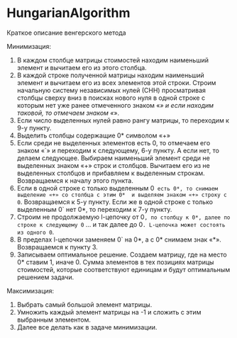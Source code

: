 # HungarianAlgorithm
Краткое описание венгерского метода	

Минимизация:

1. В каждом столбце матрицы стоимостей находим наименьший элемент и вычитаем его из этого столбца.
2. В каждой строке полученной матрицы находим наименьший элемент и вычитаем его из всех элементов этой строки.
Строим начальную систему независимых нулей (СНН) просматривая столбцы сверху вниз в поисках нового нуля в одной строке с которым нет уже ранее отмеченного знаком «*» и если находим таковой, то отмечаем  знаком «*».
3. Если  число выделенных нулей равно рангу матрицы, то переходим к 9-у пункту.
4. Выделить столбцы содержащие 0* символом «+»
5. Если среди не выделенных  элементов есть 0, то отмечаем его знаком «`» и переходим к следующему, 6-у пункту. А если нет, то делаем следующее. Выбираем наименьший элемент среди не выделенных знаком «+» строк и столбцов. Вычитаем его из не выделенных столбцов и прибавляем к выделенным строкам. Возвращаемся к началу этого пункта.
6. Если в одной строке с только выделенным 0` есть 0*, то снимаем выделение «+» со столбца с этим 0*  и выделяем знаком «+» строку с 0`. Возвращаемся к 5-у пункту. Если же в одной строке с только выделенным 0` нет  0*, то переходим к 7-у пункту.
7. Строим не продолжаемую l-цепочку от 0`, по столбцу к 0*, далее по строке к следующему 0` … и так далее до 0`. L-цепочка может состоять из одного 0`.
8. В пределах l-цепочки заменяем 0` на 0*, а с 0* снимаем знак «*». Возвращаемся к пункту 3.
9. Записываем оптимальное решение. Создаем матрицу, где на место 0* ставим 1, иначе 0. Сумма элементов в тех позициях матрицы стоимостей, которые соответствуют единицам и будут оптимальным решением задачи.

Максимизация:
1. Выбрать самый большой элемент матрицы.
2. Умножить каждый элемент матрицы на -1 и сложить с этим выбранным элементом.
3. Далее все делать как в задаче минимизации.
